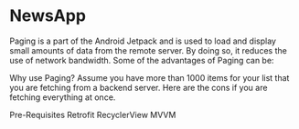 # NewsApp
Paging is a part of the Android Jetpack and is used to load and display small amounts of data from the remote server. By doing so, it reduces the use of network bandwidth.
Some of the advantages of Paging can be:

Why use Paging?
Assume you have more than 1000 items for your list that you are fetching from a backend server. Here are the cons if you are fetching everything at once.

Pre-Requisites
Retrofit
RecyclerView
MVVM
